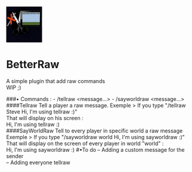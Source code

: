  ![BetterTell](icon.jpg)                                       
# BetterRaw

A simple plugin that add raw commands                         
WIP ;)

###• Commands :
       - /tellraw <player> <message...>
       - /sayworldraw <world> <message...>                     
####Tellraw
Tell a player a raw message.
Exemple > If you type "/tellraw Steve Hi, I'm using tellraw :)"                        
That will display on his screen :                       
Hi, I'm using tellraw :)                                     
####SayWorldRaw
Tell to every player in specific world a raw message                           
  Exemple > If you type "/sayworldraw world Hi, I'm using sayworldraw :)"                    
  That will display on the screen of every player in world "world" :                         
  Hi, I'm using sayworldraw :)
#•To do
– Adding a custom message for the sender                                              
– Adding everyone tellraw                                              
                               
